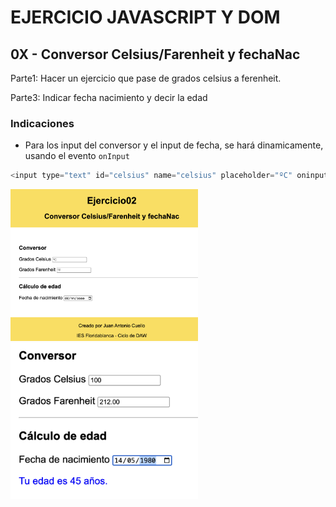 # EJERCICIO JAVASCRIPT Y DOM 
## 0X - Conversor Celsius/Farenheit y fechaNac
Parte1: Hacer un ejercicio que pase de grados celsius a ferenheit.  

Parte3: Indicar fecha nacimiento y decir la edad

### Indicaciones
- Para los input del conversor y el input de fecha, se hará dinamicamente, usando el evento `onInput`


```javascript
<input type="text" id="celsius" name="celsius" placeholder="ºC" oninput="nuevoValorCelsius()">
```


<img src="captura1.png" width="300">
<img src="captura2.png" width="300">
